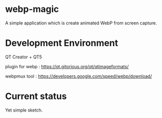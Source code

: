 webp-magic
==========

A simple application which is create animated WebP from screen capture.



Development Environment
=======================
QT Creator + QT5 

plugin for webp : https://qt.gitorious.org/qt/qtimageformats/

webpmux tool : https://developers.google.com/speed/webp/download/



Current status
==============
Yet simple sketch.
